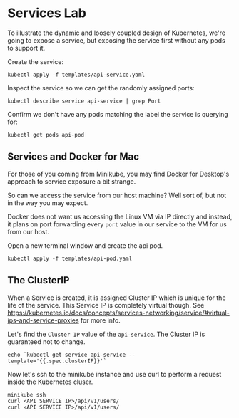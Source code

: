 # Services Lab

To illustrate the dynamic and loosely coupled design of Kubernetes, we're going to expose a service, but exposing the service first without any pods to support it.

Create the service:

    kubectl apply -f templates/api-service.yaml

Inspect the service so we can get the randomly assigned ports:

    kubectl describe service api-service | grep Port

Confirm we don't have any pods matching the label the service is querying for:

    kubectl get pods api-pod

## Services and Docker for Mac

For those of you coming from Minikube, you may find Docker for Desktop's approach to service exposure a bit strange.

So can we access the service from our host machine? Well sort of, but not in the way you may expect.

Docker does not want us accessing the Linux VM via IP directly and instead, it plans on port forwarding every `port` value in our service to the VM for us from our host.

Open a new terminal window and create the api pod.

    kubectl apply -f templates/api-pod.yaml


## The ClusterIP

When a Service is created, it is assigned Cluster IP which is unique for the life of the service. This Service IP is completely virtual though. See https://kubernetes.io/docs/concepts/services-networking/service/#virtual-ips-and-service-proxies for more info.

Let's find the `Cluster IP` value of the `api-service`. The Cluster IP is guaranteed not to change.

    echo `kubectl get service api-service --template='{{.spec.clusterIP}}'`

Now let's ssh to the minikube instance and use curl to perform a request inside the Kubernetes cluser.

    minikube ssh
    curl <API SERVICE IP>/api/v1/users/
    curl <API SERVICE IP>/api/v1/users/
